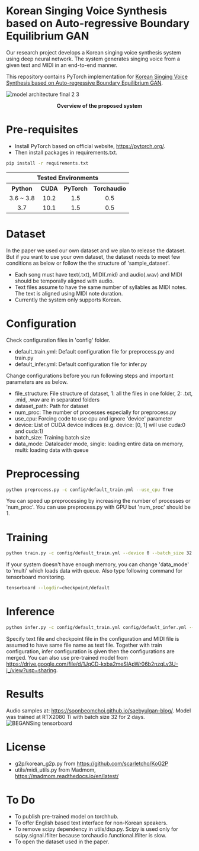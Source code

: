 # Korean Singing Voice Synthesis based on Auto-regressive Boundary Equilibrium GAN
<p>
Our research project develops a Korean singing voice synthesis system using deep neural network. The system generates singing voice from a given text and MIDI in an end-to-end manner. 

This repository contains PyTorch implementation for [Korean Singing Voice Synthesis based on Auto-regressive Boundary Equilibrium GAN](https://ieeexplore.ieee.org/stamp/stamp.jsp?tp=&arnumber=9053950).
</p>

![model architecture final 2 3](https://user-images.githubusercontent.com/15067112/81911402-3917fe80-9608-11ea-9718-8a61b564a618.jpg)
<p align="center"><b>Overview of the proposed system</b></p>

# Pre-requisites
- Install PyTorch based on official website, https://pytorch.org/.
- Then install packages in requirements.txt.
```bash
pip install -r requirements.txt
```

<table style="width: 100%">
    <tr>
        <th colspan="4"> Tested Environments </th>
    </tr>
    <tr>
        <th> Python </th>
        <th> CUDA </th>
        <th> PyTorch </th>
        <th> Torchaudio </th>
    </tr>
    <tr>
        <td style="text-align:center"> 3.6 ~ 3.8 </td>
        <td style="text-align:center"> 10.2 </td>
        <td style="text-align:center"> 1.5 </td>
        <td style="text-align:center"> 0.5 </td>
    </tr>
    <tr>
        <td style="text-align:center"> 3.7 </td>
        <td style="text-align:center"> 10.1 </td>
        <td style="text-align:center"> 1.5 </td>
        <td style="text-align:center"> 0.5 </td>
    </tr>
</table>

# Dataset
In the paper we used our own dataset and we plan to release the dataset. 
But if you want to use your own dataset, the dataset needs to meet few conditions as below or follow the the structure of 'sample_dataset'.

- Each song must have text(.txt), MIDI(.mid) and audio(.wav) and MIDI should be temporally aligned with audio.
- Text files assume to have the same number of syllables as MIDI notes. The text is aligned using MIDI note duration.
- Currently the system only supports Korean.

# Configuration
Check configuration files in 'config' folder.
- default_train.yml: Default configuration file for preprocess.py and train.py
- default_infer.yml: Default configuration file for infer.py

Change configurations before you run following steps and important parameters are as below.
- file_structure: File structure of dataset, 1: all the files in one folder, 2: .txt, .mid, .wav are in separated folders
- dataset_path: Path for dataset
- num_proc: The number of processes especially for preprocess.py
- use_cpu: Forcing code to use cpu and ignore 'device' parameter
- device: List of CUDA device indices (e.g. device: [0, 1] will use cuda:0 and cuda:1)
- batch_size: Training batch size
- data_mode: Dataloader mode, single: loading entire data on memory, multi: loading data with queue

# Preprocessing
```bash
python preprocess.py -c config/default_train.yml --use_cpu True
```

You can speed up preprocessing by increasing the number of processes or 'num_proc'.
You can use preprocess.py with GPU but 'num_proc' should be 1.

# Training
```bash
python train.py -c config/default_train.yml --device 0 --batch_size 32
```

If your system doesn't have enough memory, you can change 'data_mode' to 'multi' which loads data with queue.
Also type following command for tensorboard monitoring.
```bash
tensorboard --logdir=checkpoint/default
```

# Inference
```bash
python infer.py -c config/default_train.yml config/default_infer.yml --device 0
```

Specify text file and checkpoint file in the configuration and MIDI file is assumed to have same file name as text file. Together with train configuration, infer configuration is given then the configurations are merged.
You can also use pre-trained model from https://drive.google.com/file/d/1JqCD-kxba2meSlApWr06b2nzqLv3U-j_/view?usp=sharing.

# Results
Audio samples at: https://soonbeomchoi.github.io/saebyulgan-blog/. Model was trained at RTX2080 Ti with batch size 32 for 2 days.
![BEGANSing tensorboard](https://user-images.githubusercontent.com/15067112/82179828-34aa5900-991a-11ea-9f73-b85aad109cea.png)

# License 
- g2p/korean_g2p.py from https://github.com/scarletcho/KoG2P
- utils/midi_utils.py from Madmom, https://madmom.readthedocs.io/en/latest/

# To Do
- To publish pre-trained model on torchhub.
- To offer English based text interface for non-Korean speakers.
- To remove scipy dependency in utils/dsp.py. Scipy is used only for scipy.signal.lfilter because torchaudio.functional.lfilter is slow.
- To open the dataset used in the paper.